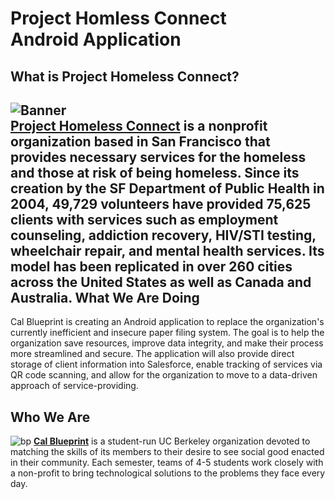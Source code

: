 Project Homless Connect <br> Android Application
====

What is Project Homeless Connect?
----
![Banner](http://www.projecthomelessconnect.com/servlet/servlet.ImageServer?oid=00DA0000000BrJLMA0&id=015A0000001b2QaIAI "PHC Banner") <br>
**[Project Homeless Connect](http://www.projecthomelessconnect.com/)** is a nonprofit organization based in San Francisco that provides necessary services for the homeless and those at risk of being homeless.  Since its creation by the SF Department of Public Health in 2004, 49,729 volunteers have provided 75,625 clients with services such as employment counseling, addiction recovery, HIV/STI testing, wheelchair repair, and mental health services. Its model has been replicated in over 260 cities across the United States as well as Canada and Australia.
What We Are Doing
----
Cal Blueprint is creating an Android application to replace the organization's currently inefficient and insecure paper filing system. The goal is to help the organization save resources, improve data integrity, and make their process more streamlined and secure. The application will also provide direct storage of client information into Salesforce, enable tracking of services via QR code scanning, and allow for the organization to move to a data-driven approach of service-providing. 

Who We Are
----
![bp](http://bptech.berkeley.edu/assets/logo-full-large-d6419503b443e360bc6c404a16417583.png "BP Banner")
**[Cal Blueprint](http://www.calblueprint.org/)** is a student-run UC Berkeley organization devoted to matching the skills of its members to their desire to see social good enacted in their community. Each semester, teams of 4-5 students work closely with a non-profit to bring technological solutions to the problems they face every day.
